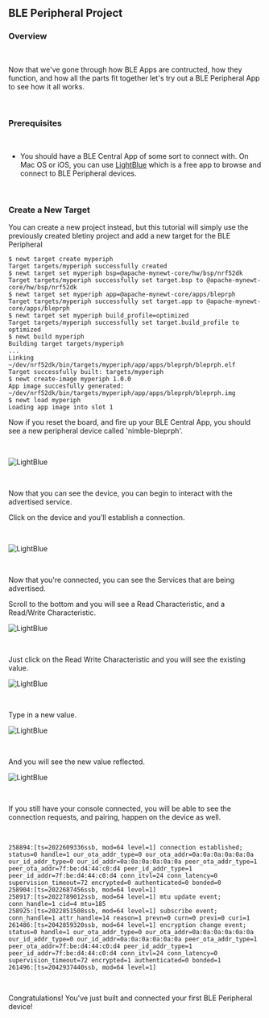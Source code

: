 ## BLE Peripheral Project

### Overview

<br>

Now that we've gone through how BLE Apps are contructed, how they function, and how all the parts fit together
let's try out a BLE Peripheral App to see how it all works.

<br>

### Prerequisites

<br>

* You should have a BLE Central App of some sort to connect with. On Mac OS or iOS, you can use [LightBlue](https://itunes.apple.com/us/app/lightblue-explorer-bluetooth/id557428110?mt=8)
which is a free app to browse and connect to BLE Peripheral devices. 

<br>

### Create a New Target

You can create a new project instead, but this tutorial will simply use the previously created bletiny project and add a new target for the BLE Peripheral

```no-highlight
$ newt target create myperiph
Target targets/myperiph successfully created
$ newt target set myperiph bsp=@apache-mynewt-core/hw/bsp/nrf52dk
Target targets/myperiph successfully set target.bsp to @apache-mynewt-core/hw/bsp/nrf52dk
$ newt target set myperiph app=@apache-mynewt-core/apps/bleprph
Target targets/myperiph successfully set target.app to @apache-mynewt-core/apps/bleprph
$ newt target set myperiph build_profile=optimized
Target targets/myperiph successfully set target.build_profile to optimized
$ newt build myperiph
Building target targets/myperiph
...
Linking ~/dev/nrf52dk/bin/targets/myperiph/app/apps/bleprph/bleprph.elf
Target successfully built: targets/myperiph
$ newt create-image myperiph 1.0.0
App image succesfully generated: ~/dev/nrf52dk/bin/targets/myperiph/app/apps/bleprph/bleprph.img
$ newt load myperiph
Loading app image into slot 1
```

Now if you reset the board, and fire up your BLE Central App, you should see a new peripheral device called 'nimble-bleprph'.

<br>

![LightBlue](../pics/LightBlue-1.jpg "LightBlue iOS App with nimble-bleprph device")

<br>

Now that you can see the device, you can begin to interact with the advertised service. 

Click on the device and you'll establish a connection.

<br>

![LightBlue](../pics/LightBlue-2.jpg "LightBlue iOS App connected to the nimble-bleprph device")

<br>

Now that you're connected, you can see the Services that are being advertised.

Scroll to the bottom and you will see a Read Characteristic, and a Read/Write Characteristic.

![LightBlue](../pics/LightBlue-3.jpg "LightBlue iOS App connected to the nimble-bleprph device")

<br>

Just click on the Read Write Characteristic and you will see the existing value.

![LightBlue](../pics/LightBlue-4.jpg "LightBlue iOS App with nimble-bleprph device Characteristic")

<br>

Type in a new value.

![LightBlue](../pics/LightBlue-5.jpg "LightBlue iOS App Value Change")

<br>

And you will see the new value reflected.

![LightBlue](../pics/LightBlue-6.jpg "LightBlue iOS App with nimble-bleprph new value")

<br>

If you still have your console connected, you will be able to see the connection requests, and pairing,
happen on the device as well.

<br>

```hl_lines="1"
258894:[ts=2022609336ssb, mod=64 level=1] connection established; status=0 handle=1 our_ota_addr_type=0 our_ota_addr=0a:0a:0a:0a:0a:0a our_id_addr_type=0 our_id_addr=0a:0a:0a:0a:0a:0a peer_ota_addr_type=1 peer_ota_addr=7f:be:d4:44:c0:d4 peer_id_addr_type=1 peer_id_addr=7f:be:d4:44:c0:d4 conn_itvl=24 conn_latency=0 supervision_timeout=72 encrypted=0 authenticated=0 bonded=0
258904:[ts=2022687456ssb, mod=64 level=1]
258917:[ts=2022789012ssb, mod=64 level=1] mtu update event; conn_handle=1 cid=4 mtu=185
258925:[ts=2022851508ssb, mod=64 level=1] subscribe event; conn_handle=1 attr_handle=14 reason=1 prevn=0 curn=0 previ=0 curi=1
261486:[ts=2042859320ssb, mod=64 level=1] encryption change event; status=0 handle=1 our_ota_addr_type=0 our_ota_addr=0a:0a:0a:0a:0a:0a our_id_addr_type=0 our_id_addr=0a:0a:0a:0a:0a:0a peer_ota_addr_type=1 peer_ota_addr=7f:be:d4:44:c0:d4 peer_id_addr_type=1 peer_id_addr=7f:be:d4:44:c0:d4 conn_itvl=24 conn_latency=0 supervision_timeout=72 encrypted=1 authenticated=0 bonded=1
261496:[ts=2042937440ssb, mod=64 level=1]
```

<br>

Congratulations! You've just built and connected your first BLE Peripheral device!



